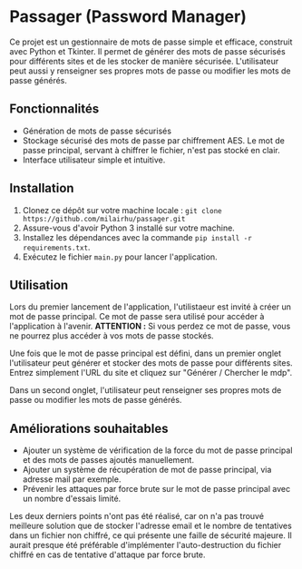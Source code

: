 # Passager (Password Manager)

Ce projet est un gestionnaire de mots de passe simple et efficace, construit avec Python et Tkinter. Il permet de générer des mots de passe sécurisés pour différents sites et de les stocker de manière sécurisée. L'utilisateur peut aussi y renseigner ses propres mots de passe ou modifier les mots de passe générés.

## Fonctionnalités

- Génération de mots de passe sécurisés
- Stockage sécurisé des mots de passe par chiffrement AES. Le mot de passe principal, servant à chiffrer le fichier, n'est pas stocké en clair.
- Interface utilisateur simple et intuitive.

## Installation

1. Clonez ce dépôt sur votre machine locale : `git clone https://github.com/milairhu/passager.git`
2. Assure-vous d'avoir Python 3 installé sur votre machine.
3. Installez les dépendances avec la commande `pip install -r requirements.txt`.
4. Exécutez le fichier `main.py` pour lancer l'application.

## Utilisation

Lors du premier lancement de l'application, l'utilistaeur est invité à créer un mot de passe principal. Ce mot de passe sera utilisé pour accéder à l'application à l'avenir. **ATTENTION :** Si vous perdez ce mot de passe, vous ne pourrez plus accéder à vos mots de passe stockés.

Une fois que le mot de passe principal est défini, dans un premier onglet l'utilisateur peut générer et stocker des mots de passe pour différents sites. Entrez simplement l'URL du site et cliquez sur "Générer / Chercher le mdp".

Dans un second onglet, l'utilisateur peut renseigner ses propres mots de passe ou modifier les mots de passe générés.

## Améliorations souhaitables

- Ajouter un système de vérification de la force du mot de passe principal et des mots de passes ajoutés manuellement.
- Ajouter un système de récupération de mot de passe principal, via adresse mail par exemple.
- Prévenir les attaques par force brute sur le mot de passe principal avec un nombre d'essais limité.

Les deux derniers points n'ont pas été réalisé, car on n'a pas trouvé meilleure solution que de stocker l'adresse email et le nombre de tentatives dans un fichier non chiffré, ce qui présente une faille de sécurité majeure. Il aurait presque été préférable d'implémenter l'auto-destruction du fichier chiffré en cas de tentative d'attaque par force brute.
